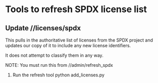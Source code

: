 # Tools to refresh SPDX license list

## Update //licenses/spdx

This pulls in the authoritative list of licenses from the SPDX project
and updates our copy of it to include any new license identifiers.

It does not attempt to classify them in any way.

NOTE: You must run this from //admin/refresh_spdx

1.  Run the refresh tool
    python add_licenses.py
